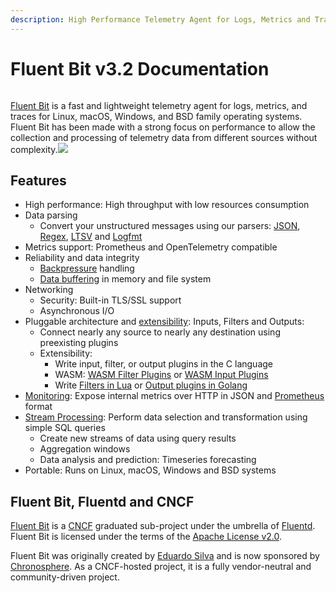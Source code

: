 ```yaml
---
description: High Performance Telemetry Agent for Logs, Metrics and Traces
---
```


# Fluent Bit v3.2 Documentation

<figure><img src=".gitbook/assets/3.2.png" alt=""><figcaption></figcaption></figure>

[Fluent Bit](http://fluentbit.io) is a fast and lightweight telemetry agent
for logs, metrics, and traces for Linux, macOS, Windows, and BSD family
operating systems. Fluent Bit has been made with a strong focus on performance to allow
the collection and processing of telemetry data from different sources without
complexity.![](https://static.scarf.sh/a.png?x-pxid=71f0e011-761f-4c6f-9a89-38817887faae)

## Features

- High performance: High throughput with low resources consumption
- Data parsing
  - Convert your unstructured messages using our parsers:
    [JSON](pipeline/parsers/json.md),
    [Regex](pipeline/parsers/regular-expression.md),
    [LTSV](pipeline/parsers/ltsv.md) and [Logfmt](pipeline/parsers/logfmt.md)
- Metrics support: Prometheus and OpenTelemetry compatible
- Reliability and data integrity
  - [Backpressure](administration/backpressure.md) handling
  - [Data buffering](administration/buffering-and-storage.md) in memory and file system
- Networking
  - Security: Built-in TLS/SSL support
  - Asynchronous I/O
- Pluggable architecture and [extensibility](development/library_api.md): Inputs,
  Filters and Outputs:
  - Connect nearly any source to nearly any destination using preexisting plugins
  - Extensibility:
    - Write input, filter, or output plugins in the C language
    - WASM: [WASM Filter Plugins](development/wasm-filter-plugins.md) or
      [WASM Input Plugins](development/wasm-input-plugins.md)
    - Write [Filters in Lua](pipeline/filters/lua.md) or
      [Output plugins in Golang](development/golang-output-plugins.md)
- [Monitoring](administration/monitoring.md): Expose internal metrics over HTTP
  in JSON and [Prometheus](https://prometheus.io/) format
- [Stream Processing](stream-processing/introduction.md): Perform data selection
  and transformation using simple SQL queries
  - Create new streams of data using query results
  - Aggregation windows
  - Data analysis and prediction: Timeseries forecasting
- Portable: Runs on Linux, macOS, Windows and BSD systems

## Fluent Bit, Fluentd and CNCF

[Fluent Bit](http://fluentbit.io) is a [CNCF](https://cncf.io) graduated sub-project
under the umbrella of [Fluentd](http://fluentd.org). Fluent Bit is licensed under
the terms of the [Apache License v2.0](http://www.apache.org/licenses/LICENSE-2.0).

Fluent Bit was originally created by [Eduardo Silva](https://www.linkedin.com/in/edsiper/)
and is now sponsored by [Chronosphere](https://chronosphere.io/). As a
CNCF-hosted project, it is a fully vendor-neutral and community-driven project.
